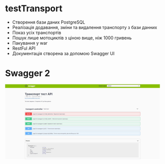 # testTransport
  - Створення бази даних PostgreSQL
  - Реалізація додавання, зміни та видалення транспорту з бази данних
  - Показ усіх транспортів
  - Пошук лише мотоциклів з ціною вище, ніж 1000 гривень
  - Пакування у war
  - RestFul API
  - Документація створена за допомою Swagger UI

# Swagger 2

![alt tag](https://github.com/marvintik/testTransport/blob/main/src/main/resources/swagger.jpg)
